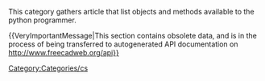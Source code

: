 This category gathers article that list objects and methods available to the python programmer.


{{VeryImportantMessage|This section contains obsolete data, and is in the process of being transferred to autogenerated API documentation on http://www.freecadweb.org/api}}

[Category:Categories/cs](Category:Categories/cs.md)
